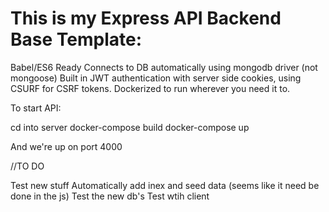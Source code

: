 # This is my Express API Backend Base Template:

Babel/ES6 Ready
Connects to DB automatically using mongodb driver (not mongoose) 
Built in JWT authentication with server side cookies, using CSURF for CSRF tokens.
Dockerized to run wherever you need it to.

To start API:

cd into server
docker-compose build
docker-compose up

And we're up on port 4000

//TO DO

Test new stuff
Automatically add inex and seed data (seems like it need be done in the js)
Test the new db's
Test wtih client